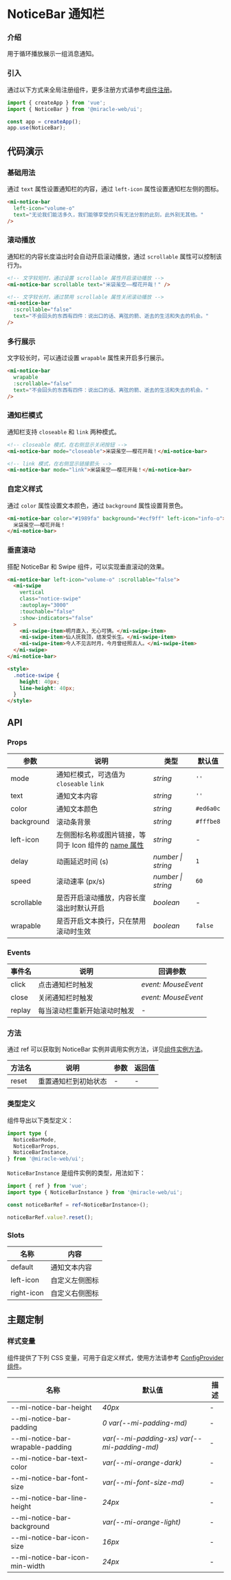 # NoticeBar 通知栏

### 介绍

用于循环播放展示一组消息通知。

### 引入

通过以下方式来全局注册组件，更多注册方式请参考[组件注册](#/zh-CN/advanced-usage#zu-jian-zhu-ce)。

```js
import { createApp } from 'vue';
import { NoticeBar } from '@miracle-web/ui';

const app = createApp();
app.use(NoticeBar);
```

## 代码演示

### 基础用法

通过 `text` 属性设置通知栏的内容，通过 `left-icon` 属性设置通知栏左侧的图标。

```html
<mi-notice-bar
  left-icon="volume-o"
  text="无论我们能活多久，我们能够享受的只有无法分割的此刻，此外别无其他。"
/>
```

### 滚动播放

通知栏的内容长度溢出时会自动开启滚动播放，通过 `scrollable` 属性可以控制该行为。

```html
<!-- 文字较短时，通过设置 scrollable 属性开启滚动播放 -->
<mi-notice-bar scrollable text="米袋虽空——樱花开哉！" />

<!-- 文字较长时，通过禁用 scrollable 属性关闭滚动播放 -->
<mi-notice-bar
  :scrollable="false"
  text="不会回头的东西有四件：说出口的话、离弦的箭、逝去的生活和失去的机会。"
/>
```

### 多行展示

文字较长时，可以通过设置 `wrapable` 属性来开启多行展示。

```html
<mi-notice-bar
  wrapable
  :scrollable="false"
  text="不会回头的东西有四件：说出口的话、离弦的箭、逝去的生活和失去的机会。"
/>
```

### 通知栏模式

通知栏支持 `closeable` 和 `link` 两种模式。

```html
<!-- closeable 模式，在右侧显示关闭按钮 -->
<mi-notice-bar mode="closeable">米袋虽空——樱花开哉！</mi-notice-bar>

<!-- link 模式，在右侧显示链接箭头 -->
<mi-notice-bar mode="link">米袋虽空——樱花开哉！</mi-notice-bar>
```

### 自定义样式

通过 `color` 属性设置文本颜色，通过 `background` 属性设置背景色。

```html
<mi-notice-bar color="#1989fa" background="#ecf9ff" left-icon="info-o">
  米袋虽空——樱花开哉！
</mi-notice-bar>
```

### 垂直滚动

搭配 NoticeBar 和 Swipe 组件，可以实现垂直滚动的效果。

```html
<mi-notice-bar left-icon="volume-o" :scrollable="false">
  <mi-swipe
    vertical
    class="notice-swipe"
    :autoplay="3000"
    :touchable="false"
    :show-indicators="false"
  >
    <mi-swipe-item>明月直入，无心可猜。</mi-swipe-item>
    <mi-swipe-item>仙人抚我顶，结发受长生。</mi-swipe-item>
    <mi-swipe-item>今人不见古时月，今月曾经照古人。</mi-swipe-item>
  </mi-swipe>
</mi-notice-bar>

<style>
  .notice-swipe {
    height: 40px;
    line-height: 40px;
  }
</style>
```

## API

### Props

| 参数 | 说明 | 类型 | 默认值 |
| --- | --- | --- | --- |
| mode | 通知栏模式，可选值为 `closeable` `link` | _string_ | `''` |
| text | 通知文本内容 | _string_ | `''` |
| color | 通知文本颜色 | _string_ | `#ed6a0c` |
| background | 滚动条背景 | _string_ | `#fffbe8` |
| left-icon | 左侧图标名称或图片链接，等同于 Icon 组件的 [name 属性](#/zh-CN/icon#props) | _string_ | - |
| delay | 动画延迟时间 (s) | _number \| string_ | `1` |
| speed | 滚动速率 (px/s) | _number \| string_ | `60` |
| scrollable | 是否开启滚动播放，内容长度溢出时默认开启 | _boolean_ | - |
| wrapable | 是否开启文本换行，只在禁用滚动时生效 | _boolean_ | `false` |

### Events

| 事件名 | 说明                         | 回调参数            |
| ------ | ---------------------------- | ------------------- |
| click  | 点击通知栏时触发             | _event: MouseEvent_ |
| close  | 关闭通知栏时触发             | _event: MouseEvent_ |
| replay | 每当滚动栏重新开始滚动时触发 | -                   |

### 方法

通过 ref 可以获取到 NoticeBar 实例并调用实例方法，详见[组件实例方法](#/zh-CN/advanced-usage#zu-jian-shi-li-fang-fa)。

| 方法名 | 说明                 | 参数 | 返回值 |
| ------ | -------------------- | ---- | ------ |
| reset  | 重置通知栏到初始状态 | -    | -      |

### 类型定义

组件导出以下类型定义：

```ts
import type {
  NoticeBarMode,
  NoticeBarProps,
  NoticeBarInstance,
} from '@miracle-web/ui';
```

`NoticeBarInstance` 是组件实例的类型，用法如下：

```ts
import { ref } from 'vue';
import type { NoticeBarInstance } from '@miracle-web/ui';

const noticeBarRef = ref<NoticeBarInstance>();

noticeBarRef.value?.reset();
```

### Slots

| 名称       | 内容           |
| ---------- | -------------- |
| default    | 通知文本内容   |
| left-icon  | 自定义左侧图标 |
| right-icon | 自定义右侧图标 |

## 主题定制

### 样式变量

组件提供了下列 CSS 变量，可用于自定义样式，使用方法请参考 [ConfigProvider 组件](#/zh-CN/config-provider)。

| 名称 | 默认值 | 描述 |
| --- | --- | --- |
| --mi-notice-bar-height | _40px_ | - |
| --mi-notice-bar-padding | _0 var(--mi-padding-md)_ | - |
| --mi-notice-bar-wrapable-padding | _var(--mi-padding-xs) var(--mi-padding-md)_ | - |
| --mi-notice-bar-text-color | _var(--mi-orange-dark)_ | - |
| --mi-notice-bar-font-size | _var(--mi-font-size-md)_ | - |
| --mi-notice-bar-line-height | _24px_ | - |
| --mi-notice-bar-background | _var(--mi-orange-light)_ | - |
| --mi-notice-bar-icon-size | _16px_ | - |
| --mi-notice-bar-icon-min-width | _24px_ | - |
